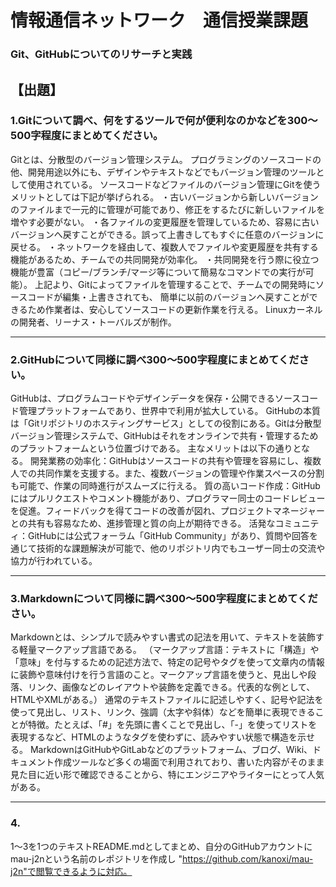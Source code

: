 # 情報通信ネットワーク　通信授業課題
### Git、GitHubについてのリサーチと実践

【出題】
---
### 1.Gitについて調べ、何をするツールで何が便利なのかなどを300～500字程度にまとめてください。


Gitとは、分散型のバージョン管理システム。
プログラミングのソースコードの他、開発用途以外にも、デザインやテキストなどでもバージョン管理のツールとして使用されている。
ソースコードなどファイルのバージョン管理にGitを使うメリットとしては下記が挙げられる。
・古いバージョンから新しいバージョンのファイルまで一元的に管理が可能であり、修正をするたびに新しいファイルを増やす必要がない。
・各ファイルの変更履歴を管理しているため、容易に古いバージョンへ戻すことができる。誤って上書きしてもすぐに任意のバージョンに戻せる。
・ネットワークを経由して、複数人でファイルや変更履歴を共有する機能があるため、チームでの共同開発が効率化。
・共同開発を行う際に役立つ機能が豊富（コピー/ブランチ/マージ等について簡易なコマンドでの実行が可能）。
上記より、Gitによってファイルを管理することで、チームでの開発時にソースコードが編集・上書きされても、
簡単に以前のバージョンへ戻すことができるため作業者は、安心してソースコードの更新作業を行える。
Linuxカーネルの開発者、リーナス・トーバルズが制作。

---

### 2.GitHubについて同様に調べ300～500字程度にまとめてください。

GitHubは、プログラムコードやデザインデータを保存・公開できるソースコード管理プラットフォームであり、世界中で利用が拡大している。
GitHubの本質は「Gitリポジトリのホスティングサービス」としての役割にある。Gitは分散型バージョン管理システムで、GitHubはそれをオンラインで共有・管理するためのプラットフォームという位置づけである。
主なメリットは以下の通りとなる。
開発業務の効率化：GitHubはソースコードの共有や管理を容易にし、複数人での共同作業を支援する。また、複数バージョンの管理や作業スペースの分割も可能で、作業の同時進行がスムーズに行える。
質の高いコード作成：GitHubにはプルリクエストやコメント機能があり、プログラマー同士のコードレビューを促進。フィードバックを得てコードの改善が図れ、プロジェクトマネージャーとの共有も容易なため、進捗管理と質の向上が期待できる。
活発なコミュニティ：GitHubには公式フォーラム「GitHub Community」があり、質問や回答を通じて技術的な課題解決が可能で、他のリポジトリ内でもユーザー同士の交流や協力が行われている。

-------------------------------------------------------------------------

### 3.Markdownについて同様に調べ300～500字程度にまとめてください。

Markdownとは、シンプルで読みやすい書式の記法を用いて、テキストを装飾する軽量マークアップ言語である。
（マークアップ言語：テキストに「構造」や「意味」を付与するための記述方法で、特定の記号やタグを使って文章内の情報に装飾や意味付けを行う言語のこと。マークアップ言語を使うと、見出しや段落、リンク、画像などのレイアウトや装飾を定義できる。代表的な例として、HTMLやXMLがある。）
通常のテキストファイルに記述しやすく、記号や記法を使って見出し、リスト、リンク、強調（太字や斜体）などを簡単に表現できることが特徴。たとえば、「#」を先頭に書くことで見出し、「-」を使ってリストを表現するなど、HTMLのようなタグを使わずに、読みやすい状態で構造を示せる。
MarkdownはGitHubやGitLabなどのプラットフォーム、ブログ、Wiki、ドキュメント作成ツールなど多くの場面で利用されており、書いた内容がそのまま見た目に近い形で確認できることから、特にエンジニアやライターにとって人気がある。


---

### 4.
1～3を1つのテキストREADME.mdとしてまとめ、自分のGitHubアカウントにmau-j2nという名前のレポジトリを作成し "https://github.com/kanoxi/mau-j2n"で閲覧できるように対応。


